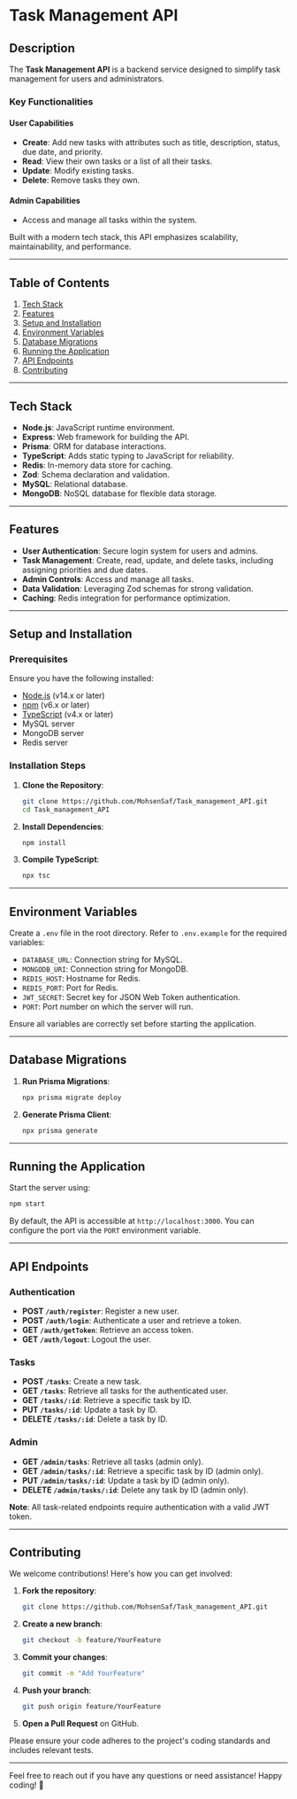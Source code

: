 # Task Management API

## Description

The **Task Management API** is a backend service designed to simplify task management for users and administrators. 

### Key Functionalities

#### **User Capabilities**
- **Create**: Add new tasks with attributes such as title, description, status, due date, and priority.
- **Read**: View their own tasks or a list of all their tasks.
- **Update**: Modify existing tasks.
- **Delete**: Remove tasks they own.

#### **Admin Capabilities**
- Access and manage all tasks within the system.

Built with a modern tech stack, this API emphasizes scalability, maintainability, and performance.

---

## Table of Contents
1. [Tech Stack](#tech-stack)  
2. [Features](#features)  
3. [Setup and Installation](#setup-and-installation)  
4. [Environment Variables](#environment-variables)  
5. [Database Migrations](#database-migrations)  
6. [Running the Application](#running-the-application)  
7. [API Endpoints](#api-endpoints)  
8. [Contributing](#contributing)  

---

## Tech Stack

- **Node.js**: JavaScript runtime environment.  
- **Express**: Web framework for building the API.  
- **Prisma**: ORM for database interactions.  
- **TypeScript**: Adds static typing to JavaScript for reliability.  
- **Redis**: In-memory data store for caching.  
- **Zod**: Schema declaration and validation.  
- **MySQL**: Relational database.  
- **MongoDB**: NoSQL database for flexible data storage.

---

## Features

- **User Authentication**: Secure login system for users and admins.  
- **Task Management**: Create, read, update, and delete tasks, including assigning priorities and due dates.  
- **Admin Controls**: Access and manage all tasks.  
- **Data Validation**: Leveraging Zod schemas for strong validation.  
- **Caching**: Redis integration for performance optimization.  

---

## Setup and Installation

### Prerequisites
Ensure you have the following installed:
- [Node.js](https://nodejs.org/) (v14.x or later)  
- [npm](https://www.npmjs.com/) (v6.x or later)  
- [TypeScript](https://www.typescriptlang.org/) (v4.x or later)  
- MySQL server  
- MongoDB server  
- Redis server  

### Installation Steps
1. **Clone the Repository**:
   ```bash
   git clone https://github.com/MohsenSaf/Task_management_API.git
   cd Task_management_API
   ```

2. **Install Dependencies**:
   ```bash
   npm install
   ```

3. **Compile TypeScript**:
   ```bash
   npx tsc
   ```

---

## Environment Variables

Create a `.env` file in the root directory. Refer to `.env.example` for the required variables:

- `DATABASE_URL`: Connection string for MySQL.  
- `MONGODB_URI`: Connection string for MongoDB.  
- `REDIS_HOST`: Hostname for Redis.  
- `REDIS_PORT`: Port for Redis.  
- `JWT_SECRET`: Secret key for JSON Web Token authentication.  
- `PORT`: Port number on which the server will run.  

Ensure all variables are correctly set before starting the application.

---

## Database Migrations

1. **Run Prisma Migrations**:
   ```bash
   npx prisma migrate deploy
   ```

2. **Generate Prisma Client**:
   ```bash
   npx prisma generate
   ```

---

## Running the Application

Start the server using:

```bash
npm start
```

By default, the API is accessible at `http://localhost:3000`. You can configure the port via the `PORT` environment variable.

---

## API Endpoints

### **Authentication**
- **POST `/auth/register`**: Register a new user.  
- **POST `/auth/login`**: Authenticate a user and retrieve a token.  
- **GET `/auth/getToken`**: Retrieve an access token.  
- **GET `/auth/logout`**: Logout the user.

### **Tasks**
- **POST `/tasks`**: Create a new task.  
- **GET `/tasks`**: Retrieve all tasks for the authenticated user.  
- **GET `/tasks/:id`**: Retrieve a specific task by ID.  
- **PUT `/tasks/:id`**: Update a task by ID.  
- **DELETE `/tasks/:id`**: Delete a task by ID.

### **Admin**
- **GET `/admin/tasks`**: Retrieve all tasks (admin only).  
- **GET `/admin/tasks/:id`**: Retrieve a specific task by ID (admin only).  
- **PUT `/admin/tasks/:id`**: Update a task by ID (admin only).  
- **DELETE `/admin/tasks/:id`**: Delete any task by ID (admin only).

**Note**: All task-related endpoints require authentication with a valid JWT token.

---

## Contributing

We welcome contributions! Here's how you can get involved:

1. **Fork the repository**:  
   ```bash
   git clone https://github.com/MohsenSaf/Task_management_API.git
   ```

2. **Create a new branch**:
   ```bash
   git checkout -b feature/YourFeature
   ```

3. **Commit your changes**:
   ```bash
   git commit -m "Add YourFeature"
   ```

4. **Push your branch**:
   ```bash
   git push origin feature/YourFeature
   ```

5. **Open a Pull Request** on GitHub.

Please ensure your code adheres to the project's coding standards and includes relevant tests.

---

Feel free to reach out if you have any questions or need assistance! Happy coding! 🚀

